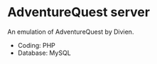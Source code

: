# AdventureQuest server #

An emulation of AdventureQuest by Divien.

  * Coding: PHP
  * Database: MySQL